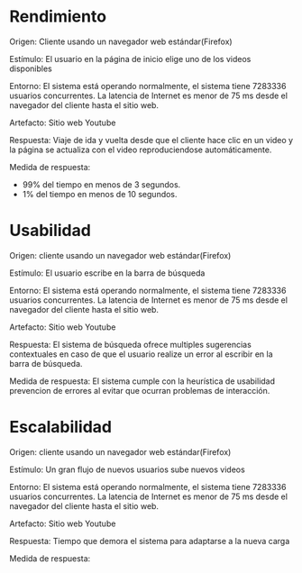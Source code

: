 # Rendimiento

Origen: Cliente usando un navegador web estándar(Firefox)

Estímulo: El usuario en la página de inicio elige uno de los videos disponibles

Entorno: El sistema está operando normalmente, el sistema tiene 7283336 usuarios concurrentes.
La latencia de Internet es menor de 75 ms desde el navegador del cliente hasta el sitio web.

Artefacto: Sitio web Youtube

Respuesta: Viaje de ida y vuelta desde que el cliente hace clic en un video y la página se actualiza con el video reproduciendose automáticamente.

Medida de respuesta: 
- 99% del tiempo en menos de 3 segundos.
- 1% del tiempo en menos de 10 segundos.


# Usabilidad

Origen: cliente usando un navegador web estándar(Firefox)

Estímulo: El usuario escribe en la barra de búsqueda

Entorno: El sistema está operando normalmente, el sistema tiene 7283336 usuarios concurrentes.
La latencia de Internet es menor de 75 ms desde el navegador del cliente hasta el sitio web.

Artefacto: Sitio web Youtube

Respuesta: El sistema de búsqueda ofrece multiples sugerencias contextuales en caso de que el usuario realize un error al escribir en la barra de búsqueda.

Medida de respuesta: El sistema cumple con la heurística de usabilidad prevencion de errores al evitar que ocurran problemas de interacción.

# Escalabilidad

Origen: cliente usando un navegador web estándar(Firefox)

Estímulo: Un gran flujo de nuevos usuarios sube nuevos videos

Entorno: El sistema está operando normalmente, el sistema tiene 7283336 usuarios concurrentes.
La latencia de Internet es menor de 75 ms desde el navegador del cliente hasta el sitio web.

Artefacto: Sitio web Youtube

Respuesta: Tiempo que demora el sistema para adaptarse a la nueva carga 

Medida de respuesta: 
